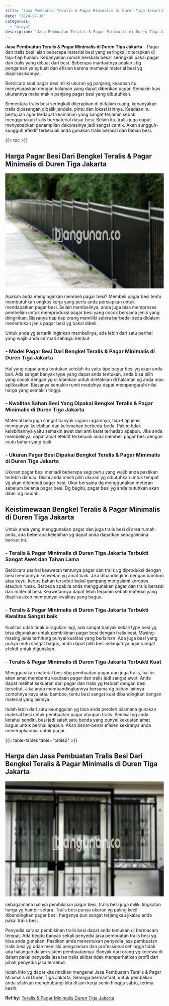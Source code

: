 ```yaml
---
title: "Jasa Pembuatan Teralis & Pagar Minimalis di Duren Tiga Jakarta"
date: "2024-07-16"
categories: 
  - "biaya"
description: "Jasa Pembuatan Teralis & Pagar Minimalis di Duren Tiga Jakarta. Itulah Info yg dapat kita rincikan mengenai Jasa Pembuatan Teralis & Pagar Minimalis di Duren..."
---
```


**Jasa Pembuatan Teralis & Pagar Minimalis di Duren Tiga Jakarta** – Pagar dan tralis besi ialah beberapa material besi yang seringkali diterapkan di tiap-tiap hunian. Kebanyakan rumah berskala besar seringkali pakai pagar dan tralis yang dibuat dari besi. Beberapa manfaatnya adalah sbg pengaman yang kuat dan efisien karena memakai material besi yg diaplikasikannya.

Berbicara soal pagar besi miliki ukuran yg panjang, keadaan itu menyelaraskan dengan halaman yang dapat diberikan pagar. Semakin luas ukurannya maka makin panjang pagar besi yang dibutuhkan.

Sementara tralis besi seringkali diterapkan di didalam ruang, kebanyakan tralis dipasangan dibalik jendela, pintu dan lokasi lainnya. Keadaan itu bertujuan agar terdapat keamanan yang sangat terjamin sebab menggunakan tralis bermaterial dasar besi. Selain itu, tralis juga dapat menyebabkan penampilan dekorasinya jadi sangat cantik. Akan sungguh-sungguh efektif terkecuali anda gunakan tralis berasal dari bahan besi.

{{< toc >}}

## Harga Pagar Besi Dari Bengkel Teralis & Pagar Minimalis di Duren Tiga Jakarta

![Jasa Pembuatan Teralis & Pagar Minimalis di Duren Tiga Jakarta](/images/pagar-minimalis-murah-64.png)

Apakah anda menginginkan membeli pagar besi? Membeli pagar besi tentu membutuhkan ongkos kerja yang perlu anda persiapkan untuk mendapatkan pagar besi. Selain membelinya, anda juga bisa memproses pembelian untuk memproduksi pagar besi yang cocok bersama jenis yang diinginkan. Biasanya tiap tiap orang memiliki selera berbeda-beda didalam menentukan jenis pagar besi yg bakal dibeli.

Untuk anda yg tertarik inginkan membelinya, ada lebih dari satu perihal yang wajib anda cermati sebagai berikut:
### \- Model Pagar Besi Dari Bengkel Teralis & Pagar Minimalis di Duren Tiga Jakarta

Hal yang dapat anda tentukan setelah itu yaitu tipe pagar besi yg akan anda beli. Ada sangat banyak type yang dapat anda tentukan, anda bisa pilih yang cocok dengan yg di idamkan untuk diletakkan di halaman yg anda mau aplikasikan. Biasanya semakin rumit modelnya dapat mempengaruhi nilai harga yang semakin tinggi.

### \- Kwalitas Bahan Besi Yang Dipakai Bengkel Teralis & Pagar Minimalis di Duren Tiga Jakarta

Material besi juga sangat banyak ragam ragamnya, tiap-tiap jenis mempunyai kelebihan dan kelemahan berbeda-beda. Paling tidak kelebihannya yaitu semakin awet dan anti karat terhadap apapun. Jika anda membelinya, dapat amat efektif terkecuali anda membeli pagar besi dengan mutu bahan yang baik.

### \- Ukuran Pagar Besi Dipakai Bengkel Teralis & Pagar Minimalis di Duren Tiga Jakarta

Ukuran pagar besi menjadi beberapa segi perlu yang wajib anda pastikan terlebih dahulu. Disini anda mesti pilih ukuran yg dibutuhkan untuk tempat yg akan ditempati pagar besi. Ukur bersama dg menggunakan meteran sebelum belanja pagar besi. Dg begitu, pagar besi yg anda butuhkan akan dibeli dg mudah.

## Keistimewaan Bengkel Teralis & Pagar Minimalis di Duren Tiga Jakarta

Untuk anda yang menggunakan pagar dan juga tralis besi di area rumah anda, ada beberapa kelebihan yg dapat anda dapatkan sebagaimana berikut ini.

### \- Teralis & Pagar Minimalis di Duren Tiga Jakarta Terbukti Sangat Awet dan Tahan Lama

Berbicara perihal keawetan tentunya pagar dan tralis yg diproduksi dengan besi mempunyai keawetan yg amat baik. Jika dibandingkan dengan bamboo atau kayu, kedua bahan tersebut bakal gampang mengalami keropos ataupun rusak. Berbeda apabila anda menggunakan pagar dan tralis berasal dari material besi. Keawetannya dapat lebih terjamin sebab material yang diaplikasikan mempunyai kwalitas yang bagus.

### \- Teralis & Pagar Minimalis di Duren Tiga Jakarta Terbukti Kwalitas Sangat baik

Kualitas udah tidak diragukan lagi, ada sangat banyak sekali type besi yg bisa digunakan untuk pembikinan pagar besi dengan tralis besi. Masing-masing jenis terhitung punyai kualitas yang berlainan. Ada juga besi yang punya mutu sangat bagus, anda dapat pilih besi selanjutnya agar sangat efektif untuk digunakan.

### \- Teralis & Pagar Minimalis di Duren Tiga Jakarta Terbukti Kuat

Menggunakan material besi sbg pembuatan pagar dan juga tralis, hal ini akan amat membantu keadaan pagar dan tralis jadi sangat awet. Anda dapat melihat kekuatan dari pagar dan tralis yg terbuat dengan besi tersebut. Jika anda membandingkannya bersama dg bahan lainnya contohnya kayu atau bamboo, tentu besi sangat kuat dibandingkan dengan material yang lainnya.

Itulah lebih dari satu keunggulan yg bisa anda peroleh bilamana gunakan material besi untuk pembuatan pagar ataupun tralis. Semisal yg anda ketahui sendiri, besi jadi salah satu benda yang punyai kekuatan amat bagus untuk perihal apapun. Akan benar-benar efisien sekiranya anda menerapkannya untuk pagar.

{{< table-tables table="table2" >}}

## Harga dan Jasa Pembuatan Tralis Besi Dari Bengkel Teralis & Pagar Minimalis di Duren Tiga Jakarta

![Jasa Pembuatan Teralis & Pagar Minimalis di Duren Tiga Jakarta](/images/teralis-minimalis-murah-45.png)

sebagaimana halnya pembikinan pagar besi, tralis besi juga miliki tingkatan harga yg hampir setara. Tralis besi punya ukuran yg paling kecil dibandingkan pagar besi, harganya pun sangat terjangkau jikalau anda pakai tralis besi.

Penyedia sarana pembikinan tralis besi dapat anda temukan di bermacam tempat. Ada begitu banyak sekali penyedia jasa pembuatan tralis besi yg bisa anda gunakan. Pastikan anda menentukan penyedia jasa pembuatan tralis besi yg udah memiliki pengalaman dan professional sehingga tidak ada halangan dalam sistem pembuatannya. Banyak dari orang yg kecewa di dalam pakai penyedia jasa las tralis akibat tidak memperhatikan profil dari pihak penyedia jasa tersebut.

Itulah Info yg dapat kita rincikan mengenai Jasa Pembuatan Teralis & Pagar Minimalis di Duren Tiga Jakarta, Semoga bermanfaat, untuk pembelian anda silahkan menghubungi kita di jam kerja senin hingga sabtu, terima kasih.

**Ref by:** [Teralis & Pagar Minimalis Duren Tiga Jakarta](https://id.wikipedia.org/wiki/Teralis)
